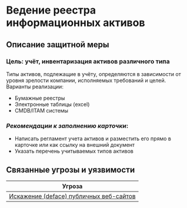 # Ведение реестра информационных активов

## Описание защитной меры
### Цель: учёт, инвентаризация активов различного типа 
Типы активов, подлежащие в учёту, определяются в зависимости от уровня зрелости компании, исполняемых требований и целей. 
Варианты реализации:
+ Бумажные реестры
+ Электронные таблицы (excel)
+ CMDB/ITAM системы

### *Рекомендации к заполнению карточки*:
+ Написать регламент учета активов и разместить его прямо в карточке или как ссылку на внешний документ 
+ Указать перечень учитываемых типов активов

## Связанные угрозы и уязвимости
|Угроза|
|-|
|[Искажение (deface) публичных веб-сайтов](/vkr/threats/page14)|
